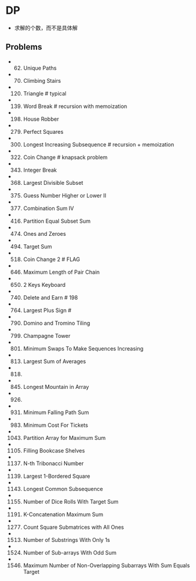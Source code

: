 # DP
- 求解的个数，而不是具体解


## Problems
- 62. Unique Paths

- 70. Climbing Stairs
- 120. Triangle                          # typical
- 139. Word Break                        # recursion with memoization
- 198. House Robber
- 279. Perfect Squares
- 300. Longest Increasing Subsequence    # recursion + memoization
- 322. Coin Change                       # knapsack problem
- 343. Integer Break
- 368. Largest Divisible Subset
- 375. Guess Number Higher or Lower II
- 377. Combination Sum IV
- 416. Partition Equal Subset Sum
- 474. Ones and Zeroes
- 494. Target Sum
- 518. Coin Change 2                              # FLAG
- 646. Maximum Length of Pair Chain
- 650. 2 Keys Keyboard
- 740. Delete and Earn                            # 198
- 764. Largest Plus Sign                          # 
- 790. Domino and Tromino Tiling
- 799. Champagne Tower
- 801. Minimum Swaps To Make Sequences Increasing
- 813. Largest Sum of Averages
- 818.
- 845. Longest Mountain in Array
- 926.
- 931. Minimum Falling Path Sum
- 983. Minimum Cost For Tickets
- 1043. Partition Array for Maximum Sum
- 1105. Filling Bookcase Shelves
- 1137. N-th Tribonacci Number
- 1139. Largest 1-Bordered Square
- 1143. Longest Common Subsequence
- 1155. Number of Dice Rolls With Target Sum
- 1191. K-Concatenation Maximum Sum
- 1277. Count Square Submatrices with All Ones
- 1513. Number of Substrings With Only 1s
- 1524. Number of Sub-arrays With Odd Sum
- 1546. Maximum Number of Non-Overlapping Subarrays With Sum Equals Target

